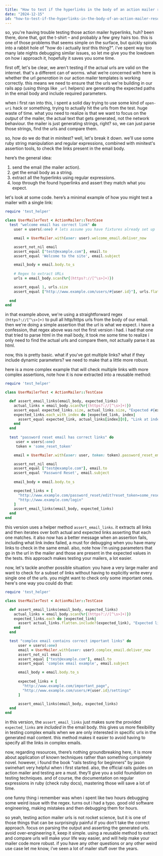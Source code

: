 ```yaml
---
title: "How to test if the hyperlinks in the body of an action mailer resolve in Rails minitest?"
date: "2024-12-15"
id: "how-to-test-if-the-hyperlinks-in-the-body-of-an-action-mailer-resolve-in-rails-minitest"
---
```


so, you're having trouble testing those action mailer hyperlinks, huh? been there, done that, got the t-shirt – and probably a few grey hairs too. this is one of those problems that seems simple on the surface, but quickly spirals into a rabbit hole of "how do i actually *test* this thing?". i've spent way too many late nights debugging similar issues, so let me give you the lowdown on how i approach it, hopefully it saves you some time.

first off, let's be clear, we aren't testing if the actual urls are valid on the internet. that's a different can of worms. what we’re concerned with here is whether the url *generation* in our action mailer templates is working correctly. this means we need to ensure that the urls we're building in our rails app (using things like `_url` helpers) are generating the expected paths in the email body and include required parameters.

when i first ran into this, i spent a solid day trying to use some kind of `open-uri` hack or something, trying to actually hit the urls from the test. huge waste of time. what you need to realize is that we want to focus on the *output* of the mailer, the actual text that gets generated, not the network behaviour. the mailer is just generating strings, right? so, we can just parse those strings, find the urls and compare them.

so, how do we do that in minitest? well, let's break it down. we'll use some ruby string manipulation and regular expressions, combined with minitest's assertion tools, to check the links present in the email body.

here’s the general idea:

1.  send the email (the mailer action).
2.  get the email body as a string.
3.  extract all the hyperlinks using regular expressions.
4.  loop through the found hyperlinks and assert they match what you expect.

let's look at some code. here’s a minimal example of how you might test a mailer with a single link:

```ruby
require 'test_helper'

class UserMailerTest < ActionMailer::TestCase
  test "welcome email has correct link" do
    user = users(:one) # lets assume you have fixtures already set up

    email = UserMailer.with(user: user).welcome_email.deliver_now

    assert_not_nil email
    assert_equal ["test@example.com"], email.to
    assert_equal 'Welcome to the site', email.subject

    email_body = email.body.to_s
    
    # Regex to extract URLs
    urls = email_body.scan(%r{(https?://[^\s>]+)})

    assert_equal 1, urls.size
    assert_equal ["http://www.example.com/users/#{user.id}"], urls.flatten
    
  end
end
```

in that example above, we're using a straightforward regex `(https?://[^\s>]+)` to pull all http/https urls from the body of our email. then we're doing a simple assertion that the url is what we expect. i have a confession, that regex above was not the first version i had. i had that one that tried to parse html in the mail body, it took me some time to realize i only need to find the actual urls and compare them, not actually parse it as html.

now, this is pretty basic. what if you've got multiple links? what if they include dynamic parameters? we need to make that a little more robust.

here is a more complex example that will check multiple links with more complex assertions, note how it is now extracted into a reusable method:

```ruby
require 'test_helper'

class UserMailerTest < ActionMailer::TestCase

  def assert_email_links(email_body, expected_links)
    actual_links = email_body.scan(%r{(https?://[^\s>]+)})
    assert_equal expected_links.size, actual_links.size, "Expected #{expected_links.size} links but found #{actual_links.size}."
    expected_links.each_with_index do |expected_link, index|
      assert_equal expected_link, actual_links[index][0], "Link at index #{index} does not match."
    end
  end
  
  test "password reset email has correct links" do
     user = users(:one)
     token = 'some_reset_token'

    email = UserMailer.with(user: user, token: token).password_reset_email.deliver_now

    assert_not_nil email
    assert_equal ["test@example.com"], email.to
    assert_equal 'Password Reset', email.subject
    
    email_body = email.body.to_s

    expected_links = [
      "http://www.example.com/password_reset/edit?reset_token=some_reset_token",
      "http://www.example.com/login"
    ]
    assert_email_links(email_body, expected_links)
  end
end

```

this version uses a helper method `assert_email_links`. it extracts all links and then iterates over both actual and expected links asserting that each one matches. it also now has a better message when an assertion fails, including what link index failed, a must for debugging when you have many links to check in the same email. also, note how i’m using parameters that go in the url in the mailer and those are present in the expected values in the tests. this approach makes testing your mailers, a lot easier.

now, let's tackle another possible situation: you have a very large mailer and want to check for a subset of links without having to explicitly write every single one of the urls. you might want to check only some important ones. here's one way you could do that:

```ruby
require 'test_helper'

class UserMailerTest < ActionMailer::TestCase

  def assert_email_links(email_body, expected_links)
    actual_links = email_body.scan(%r{(https?://[^\s>]+)})
    expected_links.each do |expected_link|
      assert actual_links.flatten.include?(expected_link), "Expected link #{expected_link} not found."
    end
  end

  test "complex email contains correct important links" do
      user = users(:one)
      email = UserMailer.with(user: user).complex_email.deliver_now
      assert_not_nil email
      assert_equal ["test@example.com"], email.to
      assert_equal 'complex email example', email.subject

      email_body = email.body.to_s
  
      expected_links = [
        "http://www.example.com/important_page",
        "http://www.example.com/users/#{user.id}/settings"
      ]

      assert_email_links(email_body, expected_links)
  end
end

```

in this version, the `assert_email_links` just makes sure the provided `expected_links` are *included* in the email body. this gives us more flexibility in testing complex emails when we are only interested in specific urls in the generated mail content. this method makes it easier to avoid having to specify all the links in complex emails.

now, regarding resources, there’s nothing groundbreaking here, it is more about application of known techniques rather than something completely novel. however, i found the book "rails testing for beginners" by jason swinehart very helpful when i first started. also, the official rails guides on action mailer and testing are a must. they’ll give you a solid foundation on testing techniques. and of course, the documentation on regular expressions in ruby (check ruby docs), mastering those will save a lot of time.

one funny thing i remember was when i spent like two hours debugging some weird issue with the regex. turns out i had a typo. good old software engineering, making mistakes and then debugging them for hours.

so yeah, testing action mailer urls is not rocket science, but it is one of those things that can be surprisingly painful if you don’t take the correct approach. focus on parsing the output and asserting the generated urls. avoid over-engineering it, keep it simple. using a reusable method to extract and compare urls will make your life way easier, and will help make your mailer code more robust. if you have any other questions or any other weird use case let me know, i’ve seen a lot of mailer stuff over the years.
